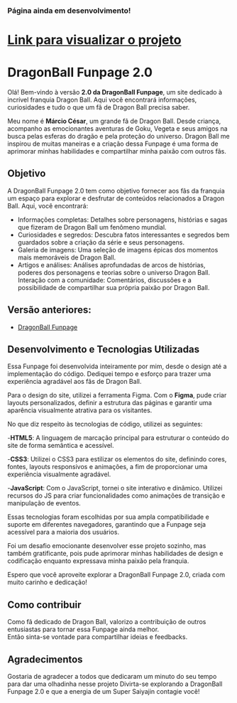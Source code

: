 ### Página ainda em desenvolvimento!
# [Link para visualizar o projeto](https://marcionogit.github.io/dragonball2pontozero/)


# DragonBall Funpage 2.0

Olá! Bem-vindo à versão **2.0 da DragonBall Funpage**, um site dedicado à incrível franquia Dragon Ball.
Aqui você encontrará informações, curiosidades e tudo o que um fã de Dragon Ball precisa saber.

Meu nome é **Márcio César**, um grande fã de Dragon Ball. Desde criança, acompanho as emocionantes 
aventuras de Goku, Vegeta e seus amigos na busca pelas esferas do dragão e pela proteção do universo.
Dragon Ball me inspirou de muitas maneiras e a criação dessa Funpage é uma forma de aprimorar minhas 
habilidades e compartilhar minha paixão com outros fãs.

## Objetivo
A DragonBall Funpage 2.0 tem como objetivo fornecer aos fãs da franquia um espaço para explorar e desfrutar 
de conteúdos relacionados a Dragon Ball. Aqui, você encontrará:

- Informações completas: Detalhes sobre personagens, histórias e sagas que fizeram de Dragon Ball um fenômeno mundial. 
- Curiosidades e segredos: Descubra fatos interessantes e segredos bem guardados sobre a criação da série e seus personagens. 
- Galeria de imagens: Uma seleção de imagens épicas dos momentos mais memoráveis de Dragon Ball.
-  Artigos e análises: Análises aprofundadas de arcos de histórias, poderes dos personagens e teorias sobre o universo Dragon Ball. Interação com a comunidade: Comentários, discussões e a possibilidade de compartilhar sua própria paixão por Dragon Ball. 

## Versão anteriores:
- [DragonBall Funpage](https://dragonmarcio.netlify.app/)


## Desenvolvimento e Tecnologias Utilizadas
Essa Funpage foi desenvolvida inteiramente por mim, desde o design até a implementação do código. Dediquei tempo e esforço para trazer uma experiência agradável aos fãs de Dragon Ball.

Para o design do site, utilizei a ferramenta Figma. Com o **Figma**, pude criar layouts personalizados, definir a estrutura das páginas e garantir uma aparência visualmente atrativa para os visitantes.

No que diz respeito às tecnologias de código, utilizei as seguintes:

-**HTML5**: A linguagem de marcação principal para estruturar o conteúdo do site de forma semântica e acessível.

-**CSS3**: Utilizei o CSS3 para estilizar os elementos do site, definindo cores, fontes, layouts responsivos e animações, a fim de proporcionar uma experiência visualmente agradável.

-**JavaScript**: Com o JavaScript, tornei o site interativo e dinâmico. Utilizei recursos do JS para criar funcionalidades como animações de transição e manipulação de eventos.

Essas tecnologias foram escolhidas por sua ampla compatibilidade e suporte em diferentes navegadores, garantindo que a Funpage seja acessível para a maioria dos usuários.

Foi um desafio emocionante desenvolver esse projeto sozinho, mas também gratificante, pois pude aprimorar minhas habilidades de design e codificação enquanto expressava minha paixão pela franquia.

Espero que você aproveite explorar a DragonBall Funpage 2.0, criada com muito carinho e dedicação!

## Como contribuir
Como fã dedicado de Dragon Ball, valorizo a contribuição de outros entusiastas para tornar essa Funpage ainda melhor. </br>
Então sinta-se vontade para compartilhar ideias e feedbacks. 


## Agradecimentos
Gostaria de agradecer a todos que dedicaram um minuto do seu tempo para dar uma olhadinha nesse projeto
Divirta-se explorando a DragonBall Funpage 2.0 e que a energia de um Super Saiyajin contagie você!